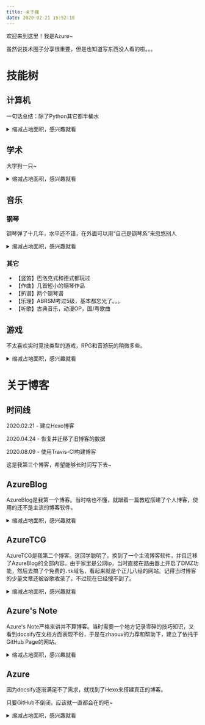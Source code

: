 ```yaml
---
title: 关于我
date: 2020-02-21 15:52:18
---
```

欢迎来到这里！我是Azure~

虽然说技术圈子分享很重要，但是也知道写东西没人看的啦。。。

# 技能树

## 计算机

一句话总结：除了Python其它都半桶水

<details>
<summary>缩减占地面积，感兴趣就看</summary>
<pre>
* Python（主力语言，比较熟悉，自学）
    * PyQt5（写过几个GUI项目，CSDN发过一篇[教程](https://blog.csdn.net/AzureMouse/article/details/90338961)）
    * Pygame（写了[Python魔塔样板](https://github.com/oscarcx123/MagicTower-Python)，本人目前最大的项目）
    * OpenCV（做手游辅助用到过）
    * Selenium（以前爬过实体集换式卡牌的价格）
    * Pandas（正在学）
* R（稍微了解一些，在DataCamp学完了[Data Analyst with R](https://www.datacamp.com/tracks/data-analyst-with-r)）
    * Tidyverse（dplyr, ggplot2, tidyr, readr）
    * data.table
* PostgreSQL（懂一点基础语句，也是在DataCamp学的）
* Java（初学，正在自学，很多年前就买了书，一直没看）
    * Android
* Web
    * Javascript（稍微了解一点，以前给[斗罗魔塔](https://h5mota.com/games/douluomota/)写了几千行脚本）
    * Html（稍微了解一点，在freecodecamp学完了Responsive Web Design）
    * CSS（稍微了解一点，也是在freecodecamp学的）
* Linux（比较常用）
    * Ubuntu（用过16.04和18.04）
    * Manjaro（大三入坑，因为好看，DE是xfce）
    * Raspbian（有个树莓派3b+）
    * VPS（五花八门）

未来希望能够点亮：C++, Machine Learning, MongoDB
未来希望能够提升：Web开发, Java(Android)
</pre>
</details>

## 学术

大学狗一只~

<details>
<summary>缩减占地面积，感兴趣就看</summary>
<pre>
Major <- Finance + Business Information System
Minor <- Economics + Hungarian
BIS是被忽悠选的，不过技术相关内容少，就当水多一个专业。
未来：硕士有点想往Computational Finance的方向走
</pre>
</details>

## 音乐

### 钢琴

钢琴弹了十几年，水平还不错，在外面可以用“自己是钢琴系”来忽悠别人

<details>
<summary>缩减占地面积，感兴趣就看</summary>
<pre>
弹过下面这些作品：
* 肖邦
    * 革命练习曲 (Op.10, No.12)
    * 蝴蝶练习曲 (Op.25, No.12)
    * 幻想即兴曲 (Op.66, No.4)
    * 第一叙事曲 (Op.23, No.1)
    * 第二叙事曲 (Op.38, No.2)
    * 第二谐谑曲 (Op.31, No.2)
    * 降A大调波兰舞曲 (Op. 53)
    * 若干夜曲，圆舞曲
* 李斯特
    * 匈牙利狂想曲第六号 (S.244/6)
    * 匈牙利狂想曲第二号 (S.244/2)
    * 钟(S.141/3)
* 拉赫玛尼诺夫
    * Prelude in G Minor (Op.23, No.5)
    * Prelude in F# Minor (Op.23, No.1)
    * Prelude in B♭ Major (Op.23, No.2)
    * Prelude in B Minor (Op.32, No.10)
    * Prelude in C# Minor (Op.3, No.2)
* 斯克里亚宾
    * Etude in C# Minor (Op.42, No.5)

未来展望：希望大学毕业之前能把下面这些曲子搞定
\* Liszt: Mazeppa (S.139/4)
\* Rachmaninoff: Moment Musicaux in E Minor (Op.16, No.4)
\* Chopin: Ballade No.4 in F minor (Op.52, No.4)

感觉是有生之年系列。。。
</pre>
</details>

### 其它

* 【竖笛】巴洛克式和德式都玩过
* 【作曲】几首短小的钢琴作品
* 【扒谱】两个钢琴谱
* 【乐理】ABRSM考过5级，基本都忘光了。。。
* 【听歌】古典音乐，动漫OP，国/粤歌曲

## 游戏

不太喜欢实时竞技类型的游戏，RPG和音游玩的稍微多些。

<details>
<summary>缩减占地面积，感兴趣就看</summary>
<pre>
* 音游
    * Arcaea
        * ptt 10.22
        * 下落速度：3.5
    * Cytus
        * 只打到8级曲
        * 很久没玩了
    * osu!mania
        * [个人主页](https://osu.ppy.sh/users/13929448)
        * 最高全球排名：#11,460 @ 4,318pp (2020/06/02)
        * 下落速度：25
        * 4k模式4.5-5.5*，567k模式能玩3*。
        * 正在冲击全球10000名~
* RPG
    * Pokémon
        * Core series
        * Mystery Dungeon games (Roguelike)
        * Ranger series
        * Pinball games
    * Another Eden
    * Sdorica
    * 魔塔
    * Caves of Qud (Roguelike)
* TCG
    * Pokémon TCG Online
</pre>
</details>

# 关于博客

## 时间线

2020.02.21 - 建立Hexo博客

2020.04.24 - 恢复并迁移了旧博客的数据

2020.08.09 - 使用Travis-CI构建博客

这是我第三个博客，希望能够长时间写下去~

## AzureBlog

AzureBlog是我第一个博客。当时啥也不懂，就跟着一篇教程搭建了个人博客，使用的还不是主流的博客软件。

<details>
<summary>缩减占地面积，感兴趣就看</summary>
<pre>
存活时间：2018/3/4 - 2018/8
博客软件：[Doodle](https://bitbucket.org/keakon/doodle/wiki/Home)
部署平台：Google App Engine
图床：Flickr
网址：azureblogoscar.appspot.com
</pre>
</details>

## AzureTCG

AzureTCG是我第二个博客。这回学聪明了，换到了一个主流博客软件，并且迁移了AzureBlog的全部内容。由于家里是公网ip，当时直接在路由器上开启了DMZ功能，然后去搞了个免费的`.tk`域名，看起来就是个正儿八经的网站。记得当时博客的少量文章还被谷歌收录了，不过现在已经搜不到了。

<details>
<summary>缩减占地面积，感兴趣就看</summary>
<pre>
存活时间：2018/8/17 - 2018/11
博客软件：[WordPress](https://wordpress.com)
部署平台：Raspberry Pi 3b+
图床：本地储存
网址：azuretcg.tk
</pre>
</details>

## Azure's Note

Azure's Note严格来讲并不算博客。当时需要一个地方记录零碎的技巧知识，又看到docsify在文档方面表现不俗，于是在zhaouv的力荐和帮助下，建立了依托于GitHub Page的网站。

<details>
<summary>缩减占地面积，感兴趣就看</summary>
<pre>
上线时间：2019/4/5
博客软件：[docsify v4.5.5](https://docsify.js.org/)
部署平台：GitHub
图床：GitHub
</pre>
</details>

## Azure

因为docsify逐渐满足不了需求，就找到了Hexo来搭建真正的博客。

只要GitHub不倒闭，应该就一直都会在的吧~

<details>
<summary>缩减占地面积，感兴趣就看</summary>
<pre>
上线时间：2020/2/21
博客软件：[Hexo](https://hexo.io)
部署平台：GitHub
图床：GitHub
</pre>
</details>